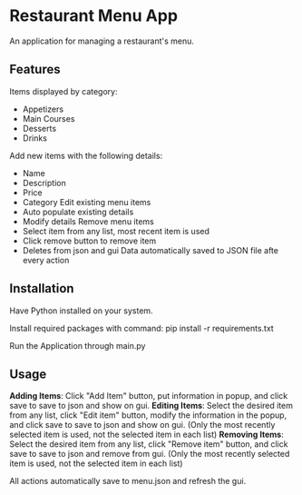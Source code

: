 # Restaurant Menu App

An application for managing a restaurant's menu. 

## Features

Items displayed by category:
   - Appetizers
   - Main Courses
   - Desserts
   - Drinks

Add new items with the following details:
   - Name
   - Description
   - Price
   - Category
Edit existing menu items
   - Auto populate existing details
   - Modify details
Remove menu items
   - Select item from any list, most recent item is used
   - Click remove button to remove item
   - Deletes from json and gui
Data automatically saved to JSON file afte every action

## Installation

Have Python installed on your system.


Install required packages with command:
   pip install -r requirements.txt


Run the Application through main.py

## Usage


**Adding Items**: Click "Add Item" button, put information in popup, and click save to save to json and show on gui.
**Editing Items**: Select the desired item from any list, click "Edit item" button, modify the information in the popup, and click save to save to json and show on gui. (Only the most recently selected item is used, not the selected item in each list)
**Removing Items**: Select the desired item from any list, click "Remove item" button, and click save to save to json and remove from gui. (Only the most recently selected item is used, not the selected item in each list)

All actions automatically save to menu.json and refresh the gui.
